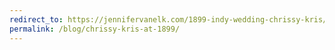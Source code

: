 ```yaml
---
redirect_to: https://jennifervanelk.com/1899-indy-wedding-chrissy-kris/
permalink: /blog/chrissy-kris-at-1899/
---
```

